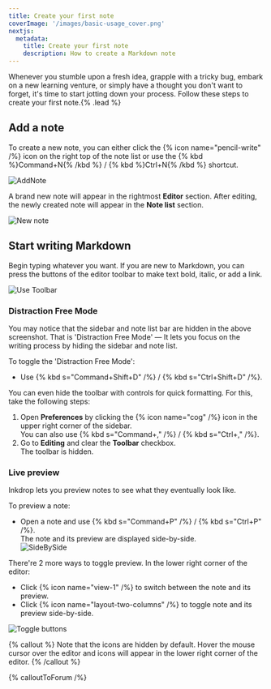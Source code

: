 ```yaml
---
title: Create your first note
coverImage: '/images/basic-usage_cover.png'
nextjs:
  metadata:
    title: Create your first note
    description: How to create a Markdown note
---
```


Whenever you stumble upon a fresh idea, grapple with a tricky bug, embark on a new learning venture, or simply have a thought you don't want to forget, it's time to start jotting down your process. Follow these steps to create your first note.{% .lead %}

## Add a note

To create a new note, you can either click the {% icon name="pencil-write" /%} icon on the right top of the note list or use the {% kbd %}Command+N{% /kbd %} / {% kbd %}Ctrl+N{% /kbd %} shortcut.

![AddNote](/images/basic-usage_addnote.png)

A brand new note will appear in the rightmost **Editor** section.
After editing, the newly created note will appear in the **Note list** section.

![New note](/images/create-your-first-note_new-note.png)

## Start writing Markdown

Begin typing whatever you want. If you are new to Markdown, you can press the buttons of the editor toolbar to make text bold, italic, or add a link.

![Use Toolbar](/images/create-your-first-note_toolbar.png)

### Distraction Free Mode

You may notice that the sidebar and note list bar are hidden in the above screenshot.
That is 'Distraction Free Mode' — It lets you focus on the writing process by hiding the sidebar and note list.

To toggle the 'Distraction Free Mode':

- Use {% kbd s="Command+Shift+D" /%} / {% kbd s="Ctrl+Shift+D" /%}.

You can even hide the toolbar with controls for quick formatting. For this, take the following steps:

1. Open **Preferences** by clicking the {% icon name="cog" /%} icon in the upper right corner of the sidebar.  
   You can also use {% kbd s="Command+," /%} / {% kbd s="Ctrl+," /%}.
2. Go to **Editing** and clear the **Toolbar** checkbox.  
   The toolbar is hidden.

### Live preview

Inkdrop lets you preview notes to see what they eventually look like.

To preview a note:

- Open a note and use {% kbd s="Command+P" /%} / {% kbd s="Ctrl+P" /%}.  
   The note and its preview are displayed side-by-side.  
  ![SideBySide](/images/writing-note_sidebyside.png)

There're 2 more ways to toggle preview. In the lower right corner of the editor:

- Click {% icon name="view-1" /%} to switch between the note and its preview.
- Click {% icon name="layout-two-columns" /%} to toggle note and its preview side-by-side.

![Toggle buttons](/images/writing-note_toggle_buttons.png)

{% callout %}
Note that the icons are hidden by default. Hover the mouse cursor over the editor and icons will appear in the lower right corner of the editor.
{% /callout %}

{% calloutToForum /%}
